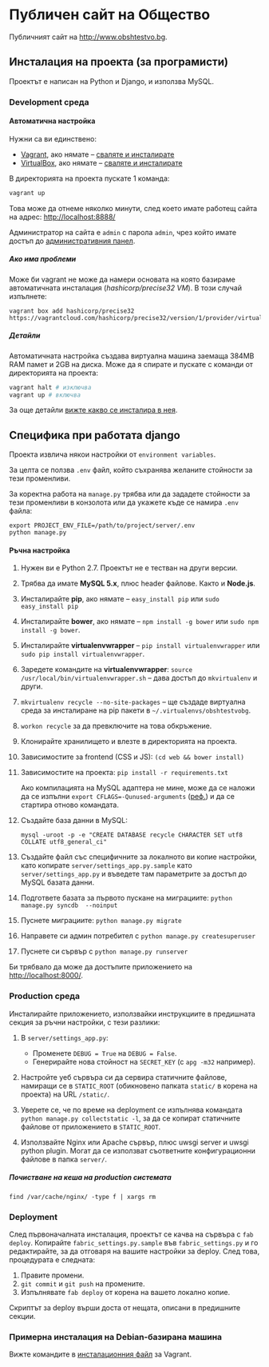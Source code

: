 # Публичен сайт на Общество

Публичният сайт на http://www.obshtestvo.bg.

## Инсталация на проекта (за програмисти)

Проектът е написан на Python и Django, и използва MySQL.

### Development среда
#### Автоматична настройка

Нужни са ви единствено:

 - [Vagrant](http://www.vagrantup.com/), ако нямате – [сваляте и инсталирате](
https://www.vagrantup.com/downloads.html)
 - [VirtualBox](https://www.virtualbox.org/), ако нямате – [сваляте и инсталирате](https://www.virtualbox.org/wiki/Downloads)

В директорията на проекта пускате 1 команда:

```sh
vagrant up
```

Това може да отнеме няколко минути, след което имате работещ сайта на адрес:  [http://localhost:8888/](http://localhost:8888/)

Администратор на сайта е `admin` с парола `admin`, чрез който имате достъп до [административния панел](http://localhost:8888/admin/).

##### Ако има проблеми

Може би vagrant не може да намери основата на която базираме автоматичната инсталация (*hashicorp/precise32 VM*). В този случай изпълнете:

```
vagrant box add hashicorp/precise32 https://vagrantcloud.com/hashicorp/precise32/version/1/provider/virtualbox.box
```


##### Детайли
Автоматичната настройка създава виртуална машина заемаща 384MB RAM памет и 2GB на диска. Може да я спирате и пускате с команди от директорията на проекта:

```sh
vagrant halt # изключва
vagrant up # включва
```

За още детайли [вижте какво се инсталира в нея](bootstrap.sh).

## Специфика при работата django

Проекта извлича някои настройки от `environment variables`.

За целта се ползва `.env` файл, който съхранява желаните стойности за тези променливи.

За коректна работа на `manage.py` трябва или да зададете стойности за тези
променливи в конзолота или да укажете къде се намира `.env` файла:
```
export PROJECT_ENV_FILE=/path/to/project/server/.env
python manage.py
```

#### Ръчна настройка


1. Нужен ви е Python 2.7. Проектът не е тестван на други версии.
1. Трябва да имате **MySQL 5.x**, плюс header файлове. Както и **Node.js**.
1. Инсталирайте **pip**, ако нямате – `easy_install pip` или `sudo easy_install pip`
1. Инсталирайте **bower**, ако нямате – `npm install -g bower` или `sudo npm install -g bower`.
1. Инсталирайте **virtualenvwrapper** – `pip install virtualenvwrapper` или `sudo pip install virtualenvwrapper`.
1. Заредете командите на **virtualenvwrapper**: `source /usr/local/bin/virtualenvwrapper.sh` – дава достъп до `mkvirtualenv` и други.
1. `mkvirtualenv recycle --no-site-packages` – ще създаде виртуална среда за инсталиране на pip пакети в `~/.virtualenvs/obshtestvobg`.
1. `workon recycle` за да превключите на това обкръжение.
1. Клонирайте хранилището и влезте в директорията на проекта.
1. Зависимостите за frontend (CSS и JS): `(cd web && bower install)`
1. Зависимостите на проекта: `pip install -r requirements.txt`

    Ако компилацията на MySQL адаптера не мине, може да се наложи да се изпълни `export CFLAGS=-Qunused-arguments` ([реф.](http://stackoverflow.com/questions/22313407/clang-error-unknown-argument-mno-fused-madd-python-package-installation-fa)) и да се стартира отново командата.
1. Създайте база данни в MySQL:

    ```
    mysql -uroot -p -e "CREATE DATABASE recycle CHARACTER SET utf8 COLLATE utf8_general_ci"
    ```
1. Създайте файл със специфичните за локалното ви копие настройки, като копирате `server/settings_app.py.sample` като `server/settings_app.py` и въведете там параметрите за достъп до MySQL базата данни.
1. Подгответе базата за първото пускане на миграциите: `python manage.py syncdb  --noinput`
1. Пуснете миграциите: `python manage.py migrate`
1. Направете си админ потребител с `python manage.py createsuperuser`
1. Пуснете си сървър с `python manage.py runserver`

Би трябвало да може да достъпите приложението на [http://localhost:8000/](http://localhost:8000/).

### Production среда

Инсталирайте приложението, използвайки инструкциите в предишната секция за ръчни настройки, с тези разлики:

1. В `server/settings_app.py`:

	- Променете `DEBUG = True` на `DEBUG = False`.
	- Генерирайте нова стойност на `SECRET_KEY` (с `apg -m32` например).

2. Настройте уеб сървъра си да сервира статичните файлове, намиращи се в `STATIC_ROOT` (обикновено папката `static/` в корена на проекта) на URL `/static/`.
3. Уверете се, че по време на deployment се изпълнява командата `python manage.py collectstatic -l`, за да се копират статичните файлове от приложението в `STATIC_ROOT`.
4. Използвайте Nginx или Apache сървър, плюс uwsgi server и uwsgi python plugin. Могат да се използват съответните конфигурационни файлове в папка `server/`.

##### Почистване на кеша на production системата

```
find /var/cache/nginx/ -type f | xargs rm
```

### Deployment

След първоначалната инсталация, проектът се качва на сървъра с `fab deploy`. Копирайте `fabric_settings.py.sample` във `fabric_settings.py` и го редактирайте, за да отговаря на вашите настройки за deploy. След това, процедурата е следната:

1. Правите промени.
2. `git commit` и `git push` на промените.
3. Изпълнявате `fab deploy` от корена на вашето локално копие.

Скриптът за deploy върши доста от нещата, описани в предишните секции.

### Примерна инсталация на Debian-базирана машина

Вижте командите в [инсталационния файл](bootstrap.sh) за Vagrant.
